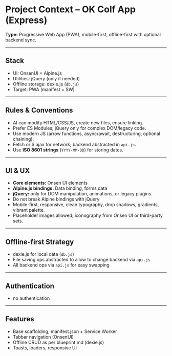 # Project Context – OK Colf App (Express)

**Type:** Progressive Web App (PWA), mobile-first, offline-first with optional backend sync.

---

## Stack
- UI: OnsenUI + Alpine.js  
- Utilities: jQuery (only if needed)  
- Offline storage: dexie.js (`db.js`)  
- Target: PWA (manifest + SW)  
---

## Rules & Conventions
- AI can modify HTML/CSS/JS, create new files, ensure linking.  
- Prefer ES Modules; jQuery only for complex DOM/legacy code.  
- Use modern JS (arrow functions, async/await, destructuring, optional chaining).  
- Fetch or $.ajax for network; backend abstracted in `api.js`.  
- Use **ISO 8601 strings** (`YYYY-MM-DD`) for storing dates.

---

## UI & UX
- **Core elements:** Onsen UI elements
- **Alpine.js bindings:**  Data binding, forms data   
- **jQuery:** only for DOM manipulation, animations, or legacy plugins. 
- Do not break Alpine bindings with jQuery
- Mobile-first, responsive, clean typography, drop shadows, gradients, vibrant palette.  
- Placeholder images allowed; iconography from Onsen UI or third-party sets.  

---

## Offline-first Strategy
- dexie.js for local data (`db.js`)   
- File saving ops abstracted to allow to change backend via `api.js`
- All backend ops via `api.js` for easy swapping
   
---

## Authentication
- no authentication

---

## Features
- Base scaffolding, manifest.json + Service Worker  
- Tabbar navigation (OnsenUI)  
- Offline CRUD as per blueprint.md (dexie.js)  
- Toasts, loaders, responsive UI  